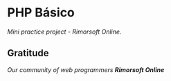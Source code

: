 # PHP Básico

_Mini practice project - Rimorsoft Online._

## Gratitude

_Our community of web programmers **Rimorsoft Online**_